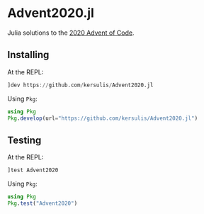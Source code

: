# Advent2020.jl

Julia solutions to the [2020 Advent of Code](https://adventofcode.com/2020).

## Installing

At the REPL:
```julia
]dev https://github.com/kersulis/Advent2020.jl
```

Using `Pkg`:

```julia
using Pkg
Pkg.develop(url="https://github.com/kersulis/Advent2020.jl")
```

## Testing

At the REPL:

```julia
]test Advent2020
```

Using `Pkg`:
```julia
using Pkg
Pkg.test("Advent2020")
